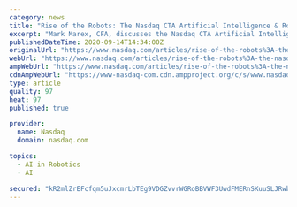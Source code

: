 ```yaml
---
category: news
title: "Rise of the Robots: The Nasdaq CTA Artificial Intelligence & Robotics Index"
excerpt: "Mark Marex, CFA, discusses the Nasdaq CTA Artificial Intelligence & Robotics index (NQROBO) and its performance: The Nasdaq CTA Artificial Intelligence & Robotics index (NQROBO) is a modified equal-weight index created by Nasdaq in partnership with CTA."
publishedDateTime: 2020-09-14T14:34:00Z
originalUrl: "https://www.nasdaq.com/articles/rise-of-the-robots%3A-the-nasdaq-cta-artificial-intelligence-robotics-index-2020-09-14"
webUrl: "https://www.nasdaq.com/articles/rise-of-the-robots%3A-the-nasdaq-cta-artificial-intelligence-robotics-index-2020-09-14"
ampWebUrl: "https://www.nasdaq.com/articles/rise-of-the-robots%3A-the-nasdaq-cta-artificial-intelligence-robotics-index-2020-09-14?amp"
cdnAmpWebUrl: "https://www-nasdaq-com.cdn.ampproject.org/c/s/www.nasdaq.com/articles/rise-of-the-robots%3A-the-nasdaq-cta-artificial-intelligence-robotics-index-2020-09-14?amp"
type: article
quality: 97
heat: 97
published: true

provider:
  name: Nasdaq
  domain: nasdaq.com

topics:
  - AI in Robotics
  - AI

secured: "kR2mlZrEFcfqm5uJxcmrLbTEg9VDGZvvrWGRoBBVWF3UwdFMERnSKuuSLJRwbK36YRg1NQ1H7sONgmnfHECl8MUsXdf9ryJLch/1mffvQX+1m531WeAPFEYlsN9I/dkusKIkywthAzI9wj3quGw7Pxakopfr81VsCkDzs8ITmTOSCWWFjfphr0yr+c6Yz+/4x30BJaVNIPJTUTyqXGByHERtJ0IjBhFMbNtoX1HoPnPCt47lqisjl82fAyZRedlASgHexENxGhJTXsmeac7zxu1ggOfUvvBNzWjCRDImbwE8W/9ZZap3oog2YA44f7B5B58CX+whPoUo1LIgqF/sw7dwXqnRr2D8Y1ESOTfCLCU=;r38JsHf5N3v1ziGG5fDmfA=="
---
```


